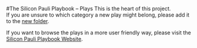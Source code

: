 #The Silicon Pauli Playbook – Plays
This is the heart of this project.  
If you are unsure to which category a new play might belong, please add it to the [new folder](https://github.com/tizzle/silicon-pauli-playbook/tree/master/plays/new).  
  
If you want to browse the plays in a more user friendly way, please visit the [Silicon Pauli Playbook Website]().